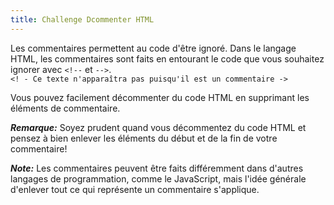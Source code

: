 ```yaml
---
title: Challenge Dcommenter HTML
---
```

Les commentaires permettent au code d'être ignoré. Dans le langage HTML, les commentaires sont faits en entourant le code que vous souhaitez ignorer avec `<!--` et `-->`.  
`<! - Ce texte n'apparaîtra pas puisqu'il est un commentaire ->`

Vous pouvez facilement décommenter du code HTML en supprimant les éléments de commentaire.

**_Remarque:_** Soyez prudent quand vous décommentez du code HTML et pensez à bien enlever les éléments du début et de la fin de votre commentaire!

**_Note:_** Les commentaires peuvent être faits différemment dans d'autres langages de programmation, comme le JavaScript, mais l'idée générale d'enlever tout ce qui représente un commentaire s'applique.